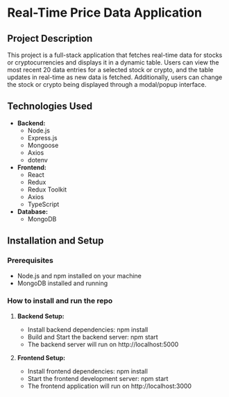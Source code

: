 # Real-Time Price Data Application

## Project Description

This project is a full-stack application that fetches real-time data for stocks or cryptocurrencies and displays it in a dynamic table. Users can view the most recent 20 data entries for a selected stock or crypto, and the table updates in real-time as new data is fetched. Additionally, users can change the stock or crypto being displayed through a modal/popup interface.

## Technologies Used

- **Backend:**
  - Node.js
  - Express.js
  - Mongoose
  - Axios
  - dotenv
- **Frontend:**
  - React
  - Redux
  - Redux Toolkit
  - Axios
  - TypeScript
- **Database:**
  - MongoDB

## Installation and Setup

### Prerequisites

- Node.js and npm installed on your machine
- MongoDB installed and running

### How to install and run the repo

1. **Backend Setup:**

   - Install backend dependencies: npm install
   - Build and Start the backend server: npm start
   - The backend server will run on http://localhost:5000

2. **Frontend Setup:**
   - Install frontend dependencies: npm install
   - Start the frontend development server: npm start
   - The frontend application will run on http://localhost:3000
